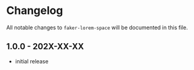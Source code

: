 # Changelog

All notable changes to `faker-lorem-space` will be documented in this file.

## 1.0.0 - 202X-XX-XX

- initial release
